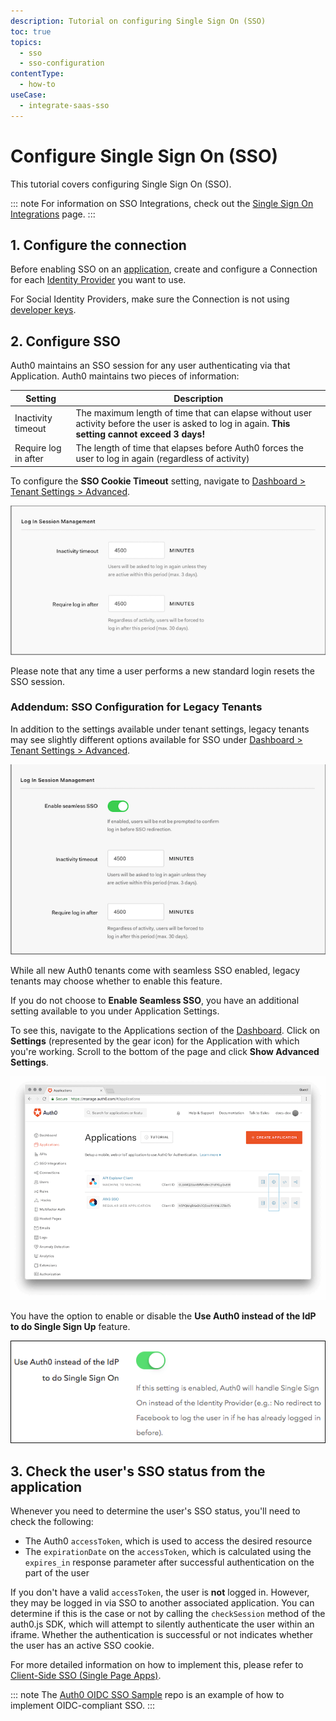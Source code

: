 ```yaml
---
description: Tutorial on configuring Single Sign On (SSO)
toc: true
topics:
  - sso
  - sso-configuration
contentType:
  - how-to
useCase:
  - integrate-saas-sso
---
```

# Configure Single Sign On (SSO)

This tutorial covers configuring Single Sign On (SSO).

::: note
For information on SSO Integrations, check out the [Single Sign On Integrations](/integrations/sso) page.
:::

## 1. Configure the connection

Before enabling SSO on an [application](/applications), create and configure a Connection for each [Identity Provider](/identityproviders) you want to use.

For Social Identity Providers, make sure the Connection is not using [developer keys](/connections/social/devkeys).

## 2. Configure SSO

Auth0 maintains an SSO session for any user authenticating via that Application. Auth0 maintains two pieces of information:

| Setting | Description |
| - | - |
| Inactivity timeout | The maximum length of time that can elapse without user activity before the user is asked to log in again. **This setting cannot exceed 3 days!** |
| Require log in after | The length of time that elapses before Auth0 forces the user to log in again (regardless of activity) |

To configure the **SSO Cookie Timeout** setting, navigate to [Dashboard > Tenant Settings > Advanced](${manage_url}/#/tenant/advanced).

![](/media/articles/sso/sso-session-mgmt-2.png)

Please note that any time a user performs a new standard login resets the SSO session.

### Addendum: SSO Configuration for Legacy Tenants

In addition to the settings available under tenant settings, legacy tenants may see slightly different options available for SSO under [Dashboard > Tenant Settings > Advanced](${manage_url}/#/tenant/advanced).

![](/media/articles/sso/sso-session-mgmt-1.png)

While all new Auth0 tenants come with seamless SSO enabled, legacy tenants may choose whether to enable this feature.

If you do not choose to **Enable Seamless SSO**, you have an additional setting available to you under Application Settings.

To see this, navigate to the Applications section of the [Dashboard](${manage_url}/#/applications). Click on **Settings** (represented by the gear icon) for the Application with which you're working. Scroll to the bottom of the page and click **Show Advanced Settings**.

![](/media/articles/sso/single-sign-on/clients-dashboard.png)

You have the option to enable or disable the **Use Auth0 instead of the IdP to do Single Sign Up** feature.

![](/media/articles/sso/single-sign-on/sso-flag.png)

## 3. Check the user's SSO status from the application

Whenever you need to determine the user's SSO status, you'll need to check the following:

* The Auth0 `accessToken`, which is used to access the desired resource
* The `expirationDate` on the `accessToken`, which is calculated using the `expires_in` response parameter after successful authentication on the part of the user

If you don't have a valid `accessToken`, the user is **not** logged in. However, they may be logged in via SSO to another associated application. You can determine if this is the case or not by calling the `checkSession` method of the auth0.js SDK, which will attempt to silently authenticate the user within an iframe. Whether the authentication is successful or not indicates whether the user has an active SSO cookie.

For more detailed information on how to implement this, please refer to [Client-Side SSO (Single Page Apps)](/sso/current/single-page-apps-sso).

::: note
The [Auth0 OIDC SSO Sample](https://github.com/auth0-samples/oidc-sso-sample) repo is an example of how to implement OIDC-compliant SSO.
:::